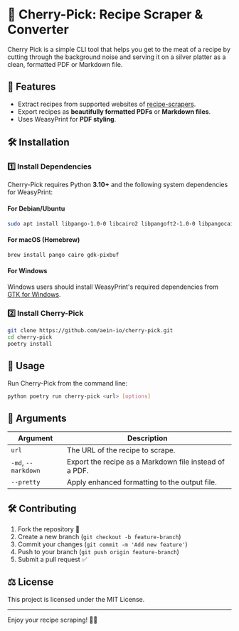 # 🍒 Cherry-Pick: Recipe Scraper & Converter

Cherry Pick is a simple CLI tool that helps you get to the meat of a recipe by cutting through the background noise and serving it on a silver platter as a clean, formatted PDF or Markdown file.

## 🚀 Features
- Extract recipes from supported websites of [recipe-scrapers](https://github.com/hhursev/recipe-scrapers).
- Export recipes as **beautifully formatted PDFs** or **Markdown files**.
- Uses WeasyPrint for **PDF styling**.

## 🛠️ Installation
### 1️⃣ Install Dependencies
Cherry-Pick requires Python **3.10+** and the following system dependencies for WeasyPrint:

#### **For Debian/Ubuntu**
```sh
sudo apt install libpango-1.0-0 libcairo2 libpangoft2-1.0-0 libpangocairo-1.0-0 libgdk-pixbuf2.0-0
```
#### **For macOS (Homebrew)**
```sh
brew install pango cairo gdk-pixbuf
```
#### **For Windows**
Windows users should install WeasyPrint's required dependencies from [GTK for Windows](https://github.com/tschoonj/GTK-for-Windows-Runtime-Environment-Installer/releases).

### 2️⃣ Install Cherry-Pick
```sh
git clone https://github.com/aein-io/cherry-pick.git
cd cherry-pick
poetry install
```

## 📌 Usage
Run Cherry-Pick from the command line:
```sh
python poetry run cherry-pick <url> [options]
```

## 📜 Arguments
| Argument            | Description                                            |
| ------------------- | ------------------------------------------------------ |
| `url`               | The URL of the recipe to scrape.                       |
| `-md`, `--markdown` | Export the recipe as a Markdown file instead of a PDF. |
| `--pretty`          | Apply enhanced formatting to the output file.          |

## 🛠️ Contributing
1. Fork the repository 🍴
2. Create a new branch (`git checkout -b feature-branch`)
3. Commit your changes (`git commit -m 'Add new feature'`)
4. Push to your branch (`git push origin feature-branch`)
5. Submit a pull request ✅

## ⚖️ License
This project is licensed under the MIT License.

---
Enjoy your recipe scraping! 🍳✨

